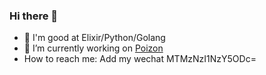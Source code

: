 ### Hi there 👋

<!--
**tt67wq/tt67wq** is a ✨ _special_ ✨ repository because its `README.md` (this file) appears on your GitHub profile.

Here are some ideas to get you started:

- 🔭 I’m currently working on ...
- 🌱 I’m currently learning ...
- 👯 I’m looking to collaborate on ...
- 🤔 I’m looking for help with ...
- 💬 Ask me about ...
- 📫 How to reach me: ...
- 😄 Pronouns: ...
- ⚡ Fun fact: ...
-->

- 🔭 I'm good at Elixir/Python/Golang
- 🌱 I’m currently working on [Poizon](https://apps.apple.com/hk/app/poizon-authentic-fashion/id1509915974?l=en)
-  How to reach me: Add my wechat MTMzNzI1NzY5ODc=
